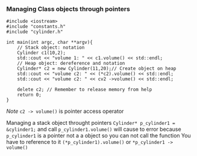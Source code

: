 ### Managing Class objects through pointers

	#include <iostream>
	#include "constants.h"
	#include "cylinder.h"

	int main(int argc, char **argv){
		// Stack object: notation
		Cylinder c1(10,2);
		std::cout << "volume 1: " << c1.volume() << std::endl;
		// Heap object: dereference and notation
		Cylinder* c2 = new Cylinder(11,20);// Create object on heap
		std::cout << "volume c2: " << (*c2).volume() << std::endl;
		std::cout << "volume c2: " << cv2 ->volume() << std::endl;

		delete c2; // Remember to release memory from help
		return 0;
	}

*Note* `c2 -> volume()` is pointer access operator

Managing a stack object throught pointers `Cylinder* p_cylinder1 = &cylinder1;` and call `p_cylinder1.volume()` will cause to error because `p_cylinder1` is a pointer not a a object so you can not call the function You have to reference to it `(*p_cylinder1).volume()` or `*p_cylinder1 -> volume()`